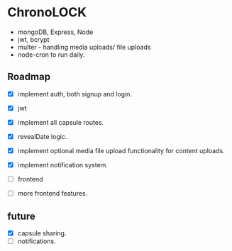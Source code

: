 # ChronoLOCK

- mongoDB, Express, Node
- jwt, bcrypt
- multer - handling media uploads/ file uploads
- node-cron to run daily. 


## Roadmap
- [x] implement auth, both signup and login.
- [x] jwt
- [x] implement all capsule routes.
- [x] revealDate logic.
- [x] implement optional media file upload functionality for content uploads.
- [x] implement notification system.
- [ ] frontend
- [ ] more frontend features.


## future  
- [x] capsule sharing.
- [ ] notifications. 